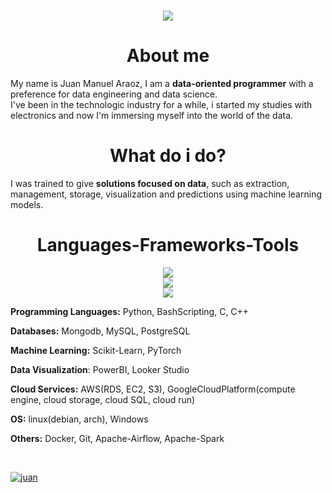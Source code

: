 <h1 align="center">
    <img src="https://readme-typing-svg.herokuapp.com/?font=Righteous&size=36&center=true&vCenter=true&width=500&height=70&duration=5000&color=F70000&lines=Hi+There!+👋;+Welcome+to+my+repository;" />
</h1>

<h1 align="center"><b>About me</b></h1>
<p>My name is Juan Manuel Araoz, I am a <b>data-oriented programmer</b> with a preference for data engineering and data science.<br> I've been in the technologic industry for a while, i started my studies with electronics and now I'm immersing myself into the world of the data.</p>

<h1 align="center"><b>What do i do?</b></h1>
<p>I was trained to give <b>solutions focused on data</b>, such as extraction, management, storage, visualization and predictions using machine learning models.</p>


<h1 align="center"><b>Languages-Frameworks-Tools</b></h1>

<div align="center">
    <img src="https://skillicons.dev/icons?i=python,c,cpp,bash" /><br>
    <img src="https://skillicons.dev/icons?i=mongodb,mysql,postgresql" /> <br> 
    <img src="https://skillicons.dev/icons?i=linux,docker,git,aws" />
</div>

<p><b>Programming Languages:</b> Python, BashScripting, C, C++</p>

<p><b>Databases:</b> Mongodb, MySQL, PostgreSQL</p>

<p><b>Machine Learning:</b> Scikit-Learn, PyTorch</p>

<p><b>Data Visualization</b>: PowerBI, Looker Studio</p>

<p><b>Cloud Services:</b> AWS(RDS, EC2, S3), GoogleCloudPlatform(compute engine, cloud storage, cloud SQL, cloud run)</p>

<p><b>OS:</b> linux(debian, arch), Windows</p>

<p><b>Others:</b> Docker, Git, Apache-Airflow, Apache-Spark</p>

<p>&nbsp</p>
<a href="https://www.linkedin.com/in/juanm-araoz4168/" target="_blank"><img alt="juan" title="Connect with Juan" src="https://img.shields.io/badge/Juan Manuel Araoz-0077B5?style=flat&logo=Linkedin&logoColor=white"></a>

